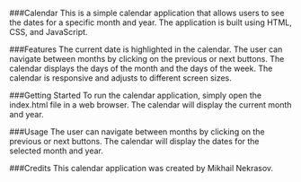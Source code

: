 ###Calendar
This is a simple calendar application that allows users to see the dates for a specific month and year. The application is built using HTML, CSS, and JavaScript.

###Features
The current date is highlighted in the calendar.
The user can navigate between months by clicking on the previous or next buttons.
The calendar displays the days of the month and the days of the week.
The calendar is responsive and adjusts to different screen sizes.

###Getting Started
To run the calendar application, simply open the
index.html
file in a web browser. The calendar will display the current month and year.

###Usage
The user can navigate between months by clicking on the previous or next buttons. The calendar will display the dates for the selected month and year.

###Credits
This calendar application was created by Mikhail Nekrasov.
